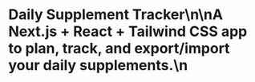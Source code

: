 # Daily Supplement Tracker\n\nA Next.js + React + Tailwind CSS app to plan, track, and export/import your daily supplements.\n